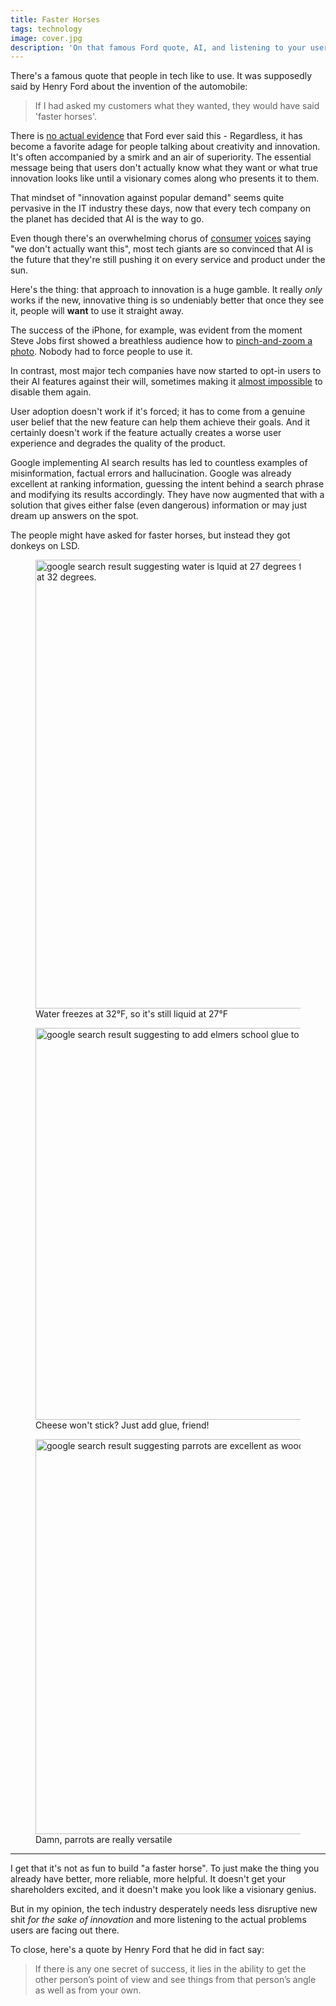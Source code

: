 ```yaml
---
title: Faster Horses
tags: technology
image: cover.jpg
description: 'On that famous Ford quote, AI, and listening to your users.'
---
```


<p class="lead">There's a famous quote that people in tech like to use. It was supposedly said by Henry Ford about the invention of the automobile:</p>

> If I had asked my customers what they wanted, they would have said 'faster horses'.

There is [no actual evidence](https://quoteinvestigator.com/2011/07/28/ford-faster-horse/) that Ford ever said this - Regardless, it has become a favorite adage for people talking about creativity and innovation. It's often accompanied by a smirk and an air of superiority. The essential message being that users don't actually know what they want or what true innovation looks like until a visionary comes along who presents it to them.

That mindset of "innovation against popular demand" seems quite pervasive in the IT industry these days, now that every tech company on the planet has decided that AI is the way to go.

Even though there's an overwhelming chorus of [consumer](https://www.tandfonline.com/doi/full/10.1080/19368623.2024.2368040) [voices](https://www.sellcell.com/blog/iphone-vs-samsung-ai-survey/) saying "we don't actually want this", most tech giants are so convinced that AI is the future that they're still pushing it on every service and product under the sun.

Here's the thing: that approach to innovation is a huge gamble. It really _only_ works if the new, innovative thing is so undeniably better that once they see it, people will **want** to use it straight away.

The success of the iPhone, for example, was evident from the moment Steve Jobs first showed a breathless audience how to [pinch-and-zoom a photo](https://youtu.be/vN4U5FqrOdQ?si=MAkuQOD3_0NUOXhD&t=2032). Nobody had to force people to use it.

In contrast, most major tech companies have now started to opt-in users to their AI features against their will, sometimes making it [almost impossible](https://www.404media.co/opting-out-of-gmails-gemini-ai-summaries-is-a-mess-heres-how-to-do-it-we-think/) to disable them again.

User adoption doesn't work if it's forced; it has to come from a genuine user belief that the new feature can help them achieve their goals. And it certainly doesn't work if the feature actually creates a worse user experience and degrades the quality of the product.

Google implementing AI search results has led to countless examples of misinformation, factual errors and hallucination. Google was already excellent at ranking information, guessing the intent behind a search phrase and modifying its results accordingly. They have now augmented that with a solution that gives either false (even dangerous) information or may just dream up answers on the spot.

The people might have asked for faster horses, but instead they got donkeys on LSD.

<figure>
    <img src="https://res.cloudinary.com/mxb/image/upload/v1737280364/result1_hp0plj.png" loading="lazy" width="656" height="718" alt="google search result suggesting water is lquid at 27 degrees fahrenheit because it only freezes at 32 degrees." />
    <figcaption>Water freezes at 32°F, so it's still liquid at 27°F</figcaption>
</figure>

<figure>
    <img src="https://res.cloudinary.com/mxb/image/upload/v1737280364/resul2_tgaegs.png" loading="lazy" width="656" height="627" alt="google search result suggesting to add elmers school glue to pizza sauce to add tackiness" />
    <figcaption>Cheese won't stick? Just add glue, friend!</figcaption>
</figure>

<figure>
    <img src="https://res.cloudinary.com/mxb/image/upload/v1737280366/result3_vhfvku.webp" loading="lazy" width="656" height="632" alt="google search result suggesting parrots are excellent as woodworker or prison inmates" />
    <figcaption>Damn, parrots are really versatile</figcaption>
</figure>

---

I get that it's not as fun to build "a faster horse". To just make the thing you already have better, more reliable, more helpful. It doesn't get your shareholders excited, and it doesn't make you look like a visionary genius.

But in my opinion, the tech industry desperately needs less disruptive new shit _for the sake of innovation_ and more listening to the actual problems users are facing out there.

To close, here's a quote by Henry Ford that he did in fact say:

> If there is any one secret of success, it lies in the ability to get the other person’s point of view and see things from that person’s angle as well as from your own.
